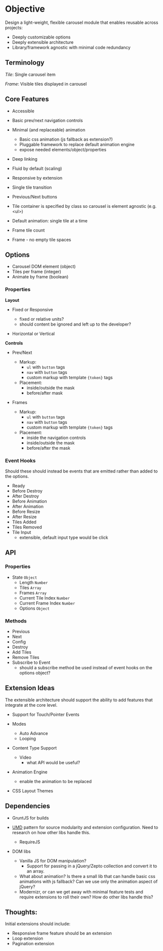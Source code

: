 # Objective #

Design a light-weight, flexible carousel module that enables reusable across projects:

- Deeply customizable options
- Deeply extensible architecture
- Library/framework agnostic with minimal code redundancy

## Terminology

*Tile*: Single carousel item

*Frame*: Visible tiles displayed in carousel
  
## Core Features ##

- Accessible

- Basic prev/next navigation controls

- Minimal (and replaceable) animation
    - Basic css animation (js fallback as extension?)
    - Pluggable framework to replace default animation engine
    - expose needed elements/object/properties

- Deep linking

- Fluid by default (scaling)

- Responsive by extension

- Single tile transition

- Previous/Next buttons

- Tile container is specified by class so carousel is element agnostic (e.g. \<ul\>)

- Default animation: single tile at a time

- Frame tile count

- Frame - no empty tile spaces


## Options ##

- Carousel DOM element (object)
- Tiles per frame (integer)
- Animate by frame (boolean)


### Properties ###

**Layout**

- Fixed or Responsive
    - fixed or relative units?
    - should content be ignored and left up to the developer?

- Horizontal or Vertical


**Controls**

- Prev/Next
    - Markup:
        - `ul` with `button` tags
        - `nav` with `button` tags
        - custom markup with template `{token}` tags
    - Placement:
        - inside/outside the mask
        - before/after mask

- Frames
    - Markup:
      - `ul` with `button` tags
      - `nav` with `button` tags
      - custom markup with template `{token}` tags
    - Placement:
      - inside the navigation controls
      - inside/outside the mask
      - before/after the mask


### Event Hooks ###

Should these should instead be events that are emitted rather than added to the options.

- Ready
- Before Destroy
- After Destroy
- Before Animation
- After Animation
- Before Resize
- After Resize
- Tiles Added
- Tiles Removed
- Tile Input
    - extensible, default input type would be click



## API ##


### Properties ###

- State `Object`
    - Length `Number`
    - Tiles `Array`
    - Frames `Array`
    - Current Tile Index `Number`
    - Current Frame Index `Number`
    - Options `Object`


### Methods ###

- Previous
- Next
- Config
- Destroy
- Add Tiles
- Remove Tiles
- Subscribe to Event
    - should a subscribe method be used instead of event hooks on the options object?



## Extension Ideas ##

The extensible architecture should support the ability to add features that integrate at the core level.

- Support for Touch/Pointer Events

- Modes
    - Auto Advance
    - Looping

- Content Type Support
    - Video
      - what API would be useful?

- Animation Engine
    - enable the animation to be replaced

- CSS Layout Themes



## Dependencies ##

- GruntJS for builds

- [UMD](https://github.com/umdjs/umd) pattern for source modularity and extension configuration. Need to research on how other libs handle this.
    - RequireJS

- DOM libs
    - Vanilla JS for DOM manipulation?
        - Support for passing in a jQuery/Zepto collection and convert it to an array.
    - What about animation? Is there a small lib that can handle basic css animations with js fallback? Can we use only the animation aspect of jQuery?
    - Modernizr, or can we get away with minimal feature tests and require extensions to roll their own? How do other libs handle this?


## Thoughts:

Initial extensions should include:

- Responsive frame feature should be an extension
- Loop extension
- Pagination extension
